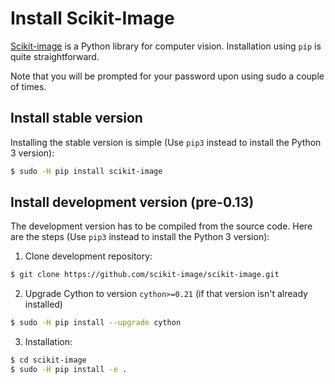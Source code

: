 # Install Scikit-Image

[Scikit-image](http://scikit-image.org/) is a Python library for computer vision. Installation using `pip` is quite straightforward.

Note that you will be prompted for your password upon using sudo a couple of times.

## Install stable version
Installing the stable version is simple (Use `pip3` instead to install the Python 3 version):

```bash
$ sudo -H pip install scikit-image
```

## Install development version (pre-0.13)
The development version has to be compiled from the source code. Here are the steps (Use `pip3` instead to install the Python 3 version):

1. Clone development repository:
```bash
$ git clone https://github.com/scikit-image/scikit-image.git
```
2. Upgrade Cython to version `cython>=0.21` (if that version isn't already installed)
```bash
$ sudo -H pip install --upgrade cython
```
3. Installation:
```bash
$ cd scikit-image
$ sudo -H pip install -e .
```

